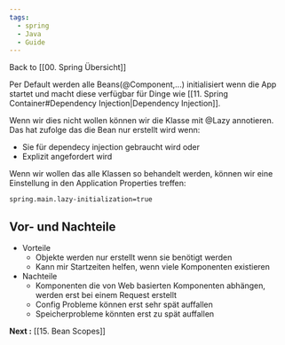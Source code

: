 ```yaml
---
tags:
  - spring
  - Java
  - Guide
---
```

Back to [[00. Spring Übersicht]]

Per Default werden alle Beans(@Component,...) initialisiert wenn die App startet und macht diese verfügbar für Dinge wie [[11. Spring Container#Dependency Injection|Dependency Injection]].

Wenn wir dies nicht wollen können wir die Klasse mit @Lazy annotieren. Das hat zufolge das die Bean nur erstellt wird wenn:
- Sie für dependecy injection gebraucht wird oder
- Explizit angefordert wird

Wenn wir wollen das alle Klassen so behandelt werden, können wir eine Einstellung in den Application Properties treffen:

```properties
spring.main.lazy-initialization=true
```

## Vor- und Nachteile

- Vorteile
	- Objekte werden nur erstellt wenn sie benötigt werden
	- Kann mir Startzeiten helfen, wenn viele Komponenten existieren
- Nachteile
	- Komponenten die von Web basierten Komponenten abhängen, werden erst bei einem Request erstellt
	- Config Probleme können erst sehr spät auffallen
	- Speicherprobleme könnten erst zu spät auffallen

**Next :** [[15. Bean Scopes]]